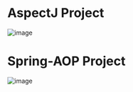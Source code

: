 # AspectJ Project

![image](https://user-images.githubusercontent.com/52087288/209214843-79b11e05-4c8f-43fe-a14a-9118e00bc228.png)


# Spring-AOP Project

![image](https://user-images.githubusercontent.com/52087288/209193354-87a19e4b-d928-4861-8a4c-90afb0f8692f.png)
